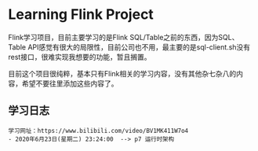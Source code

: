 # Learning Flink Project

Flink学习项目，目前主要学习的是Flink SQL/Table之前的东西，因为SQL、Table API感觉有很大的局限性，目前公司也不用，最主要的是sql-client.sh没有rest接口，很难实现我想要的功能，暂且搁置。

目前这个项目很纯粹，基本只有Flink相关的学习内容，没有其他杂七杂八的内容，希望不要往里添加这些内容了。

## 学习日志

    学习网址：https://www.bilibili.com/video/BV1MK411W7o4
    - 2020年6月23日(星期二) 23:24:00  --> p7 运行时架构

